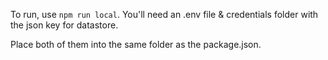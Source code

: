 To run, use `npm run local`. You'll need an .env file & credentials folder with the json key for datastore.

Place both of them into the same folder as the package.json.
